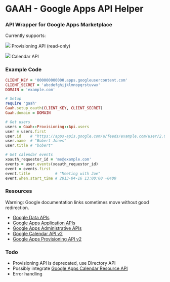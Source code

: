 # GAAH - Google Apps API Helper

### API Wrapper for Google Apps Marketplace

Currently supports:

![](https://developers.google.com/gdata/images/service_icons/gdata-contacts.png) Provisioning API (read-only)

![](https://developers.google.com/gdata/images/service_icons/gdata-calendar.png) Calendar API

### Example Code

```ruby
CLIENT_KEY = '000000000000.apps.googleusercontent.com'
CLIENT_SECRET = 'abcdefghijklmnopqrstuvwx'
DOMAIN = 'example.com'

# Setup
require 'gaah'
Gaah.setup_oauth(CLIENT_KEY, CLIENT_SECRET)
Gaah.domain = DOMAIN

# Get users
users = Gaah::Provisioning::Api.users
user = users.first
user.id    # "https://apps-apis.google.com/a/feeds/example.com/user/2.0/bobert"
user.name  # "Bobert Jones"
user.title # "bobert"

# Get calendar events
xoauth_requestor_id = 'me@example.com'
events = user.events(xoauth_requestor_id)
event = events.first
event.title           # "Meeting with Joe"
event.when.start_time # 2013-04-16 13:00:00 -0400
```

### Resources

Warning: Google documentation links sometimes move without good redirection.

* [Google Data APIs](https://developers.google.com/gdata/)
* [Google Apps Application APIs](https://developers.google.com/google-apps/app-apis)
* [Google Apps Administrative APIs](https://developers.google.com/google-apps/admin-apis)
* [Google Calendar API v2](https://developers.google.com/google-apps/calendar/v2/developers_guide_protocol)
* [Google Apps Provisioning API v2](https://developers.google.com/google-apps/provisioning/)

### Todo
* Provisioning API is deprecated, use Directory API
* Possibly integrate [Google Apps Calendar Resource API](https://developers.google.com/google-apps/calendar-resource/)
* Error handling
